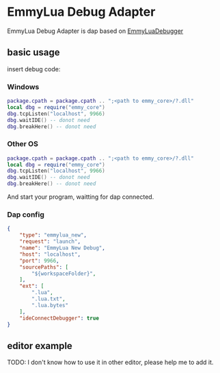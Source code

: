 # EmmyLua Debug Adapter

EmmyLua Debug Adapter is dap based on [EmmyLuaDebugger](https://github.com/EmmyLua/EmmyLuaDebugger)

## basic usage

insert debug code:

### Windows
```lua
package.cpath = package.cpath .. ";<path to emmy_core>/?.dll"
local dbg = require("emmy_core")
dbg.tcpListen("localhost", 9966)
dbg.waitIDE() -- donot need
dbg.breakHere() -- donot need
```

### Other OS
```lua
package.cpath = package.cpath .. ";<path to emmy_core>/?.dll"
local dbg = require("emmy_core")
dbg.tcpListen("localhost", 9966)
dbg.waitIDE() -- donot need
dbg.breakHere() -- donot need
```

And start your program, waitting for dap connected.

### Dap config
```json
{
    "type": "emmylua_new",
    "request": "launch",
    "name": "EmmyLua New Debug",
    "host": "localhost",
    "port": 9966,
    "sourcePaths": [
        "${workspaceFolder}",
    ],
    "ext": [
        ".lua",
        ".lua.txt",
        ".lua.bytes"
    ],
    "ideConnectDebugger": true
}
```

## editor example

TODO: I don't know how to use it in other editor, please help me to add it.
